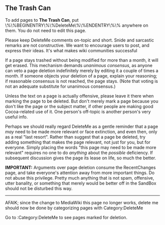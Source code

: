 **The Trash Can**
----

To add pages to **The Trash Can**, put \\%\\%BEGINENTRY\\%\\%DeleteMe\\%\\%ENDENTRY\\%\\% anywhere on them. You do not need to edit this page.

Please keep DeleteMe comments on-topic and short. Snide and sarcastic remarks are not constructive. We want to encourage users to post, and express their ideas. It's what makes wiki communities successful

If a page stays trashed without being modified for more than a month, it will get erased. This mechanism demands *unanimous consensus*, as anyone can veto a page deletion indefinitely merely by editing it a couple of times a month. If someone objects your deletion of a page, explain your reasoning; if reasonable consensus is not reached, the page stays. (Note that voting is not an adequate substitute for unanimous consensus.)

Unless the text on a page is actually offensive, please leave it there when marking the page to be deleted. But don't merely mark a page because you don't like the page or the subject matter, if other people are making good Cocoa-related use of it. One person's off-topic is another person's very useful info.

Perhaps we should really regard DeleteMe as a gentle reminder that a page *may* need to be made more relevant or face extinction, and even then, only as a real "last resort". Rather than suggest that a page be deleted, try adding something that makes the page relevant, not just for you, but for everyone. Simply placing the words "this page may need to be made more relevant" requires no one to do *anything* about the *possible* deficiency. If subsequent discussion gives the page its lease on life, so much the better.

**IMPORTANT:** Arguments over page deletion consume the RecentChanges page, and take everyone's attention away from more important things. Do not abuse this privilege. Pretty much anything that is not spam, offensive, utter banality, or something that merely would be better off in the SandBox should not be disturbed this way.

---

AFAIK; since the change to MediaWiki this page no longer works, delete me should now be done by categorizing pages with     <nowiki>Category:DeleteMe</nowiki>

Go to :Category:DeleteMe to see pages marked for deletion.
